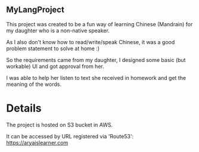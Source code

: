 ## MyLangProject
This project was created to be a fun way of learning Chinese (Mandrain) for my daughter who is a non-native speaker.

As I also don't know how to read/write/speak Chinese, it was a good problem statement to solve at home :)

So the requirements came from my daughter, I designed some basic (but workable) UI and got approval from her.

I was able to help her listen to text she received in homework and get the meaning of the words.

# Details
The project is hosted on S3 bucket in AWS.

It can be accessed by URL registered via 'Route53': https://aryaislearner.com 
